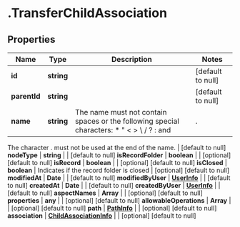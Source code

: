 # .TransferChildAssociation

## Properties
Name | Type | Description | Notes
------------ | ------------- | ------------- | -------------
**id** | **string** |  | [default to null]
**parentId** | **string** |  | [default to null]
**name** | **string** | The name must not contain spaces or the following special characters: * \" < > \\ / ? : and |.
The character . must not be used at the end of the name.
 | [default to null]
**nodeType** | **string** |  | [default to null]
**isRecordFolder** | **boolean** |  | [optional] [default to null]
**isRecord** | **boolean** |  | [optional] [default to null]
**isClosed** | **boolean** | Indicates if the record folder is closed | [optional] [default to null]
**modifiedAt** | **Date** |  | [default to null]
**modifiedByUser** | [**UserInfo**](UserInfo.md) |  | [default to null]
**createdAt** | **Date** |  | [default to null]
**createdByUser** | [**UserInfo**](UserInfo.md) |  | [default to null]
**aspectNames** | **Array<string>** |  | [optional] [default to null]
**properties** | **any** |  | [optional] [default to null]
**allowableOperations** | **Array<string>** |  | [optional] [default to null]
**path** | [**PathInfo**](PathInfo.md) |  | [optional] [default to null]
**association** | [**ChildAssociationInfo**](ChildAssociationInfo.md) |  | [optional] [default to null]


